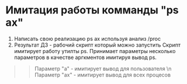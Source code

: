 
# Имитация работы комманды "ps ax"
  1. Написать свою реализацию ps ax используя анализ /proc
  2. Результат ДЗ - рабочий скрипт который можно запустить
Скрипт имитирует работу утилты ps. Принимает параметры несколько параметров в качестве аргкментов имитируя вывод ps.
  >> Параметр "a" - имитирует вывод для пользователя \n
     Параметр "ax" - имитирует вывод для всех процесов 
